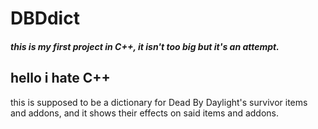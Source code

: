 # DBDdict
##### this is my first project in C++, it isn't too big but it's an attempt.
## hello i hate C++
this is supposed to be a dictionary for Dead By Daylight's survivor items and addons, and it shows their effects on said items and addons.
